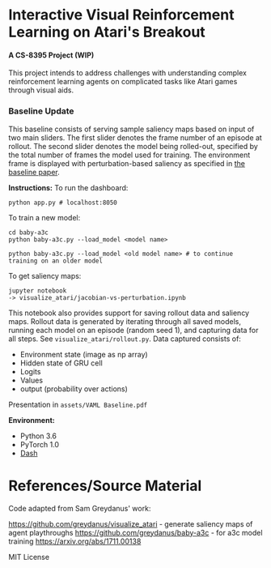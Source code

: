 # Interactive Visual Reinforcement Learning on Atari's Breakout
#### A CS-8395 Project (WIP)

This project intends to address challenges with understanding complex reinforcement learning agents on complicated tasks like Atari games through visual aids.  

### Baseline Update
This baseline consists of serving sample saliency maps based on input of two main sliders. The first slider denotes the frame number of an episode at rollout. The second slider denotes the model being rolled-out, specified by the total number of frames the model used for training. The environment frame is displayed with perturbation-based saliency as specified in [the baseline paper](https://arxiv.org/abs/1711.00138). 

**Instructions:**
To run the dashboard:
```
python app.py # localhost:8050
```

To train a new model:
```
cd baby-a3c
python baby-a3c.py --load_model <model name> 

python baby-a3c.py --load_model <old model name> # to continue training on an older model
```

To get saliency maps:
```
jupyter notebook
-> visualize_atari/jacobian-vs-perturbation.ipynb
```
This notebook also provides support for saving rollout data and saliency maps. Rollout data is generated by iterating through all saved models, running each model on an episode (random seed 1), and capturing data for all steps. See `visualize_atari/rollout.py`. Data captured consists of:

- Environment state (image as np array)
- Hidden state of GRU cell 
- Logits 
- Values 
- output (probability over actions)


Presentation in `assets/VAML Baseline.pdf`


**Environment:**
- Python 3.6
- PyTorch 1.0 
- [Dash](https://dash.plot.ly/installation)

# References/Source Material
Code adapted from Sam Greydanus' work:

https://github.com/greydanus/visualize_atari - generate saliency maps of agent playthroughs
https://github.com/greydanus/baby-a3c - for a3c model training 
https://arxiv.org/abs/1711.00138 

MIT License
